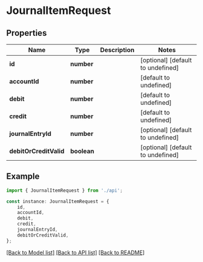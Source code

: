 # JournalItemRequest


## Properties

Name | Type | Description | Notes
------------ | ------------- | ------------- | -------------
**id** | **number** |  | [optional] [default to undefined]
**accountId** | **number** |  | [default to undefined]
**debit** | **number** |  | [default to undefined]
**credit** | **number** |  | [default to undefined]
**journalEntryId** | **number** |  | [optional] [default to undefined]
**debitOrCreditValid** | **boolean** |  | [optional] [default to undefined]

## Example

```typescript
import { JournalItemRequest } from './api';

const instance: JournalItemRequest = {
    id,
    accountId,
    debit,
    credit,
    journalEntryId,
    debitOrCreditValid,
};
```

[[Back to Model list]](../README.md#documentation-for-models) [[Back to API list]](../README.md#documentation-for-api-endpoints) [[Back to README]](../README.md)
